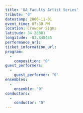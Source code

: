 ```yaml
---
title: 'UA Faculty Artist Series'
tribute: "0"
datestamp: 2006-11-01
event_time: 07:30 PM
location: Crowder Signs
latitude: 34.28881
longitude: -83.848435
performance_url: 
ticket_information_url: 
program: 
  -
    composition: "0"
guest_performers: 
  -
    guest_performer: "0"
ensembles: 
  -
    ensemble: "0"
conductors: 
  -
    conductor: "0"
---
```

